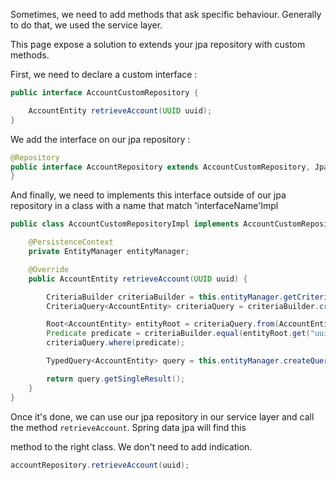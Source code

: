 Sometimes, we need to add methods that ask specific behaviour. Generally to do that, we used the service layer.

This page expose a solution to extends your jpa repository with custom methods.

First, we need to declare a custom interface :

```java
public interface AccountCustomRepository {

    AccountEntity retrieveAccount(UUID uuid);
}
```

We add the interface on our jpa repository :

```java
@Repository
public interface AccountRepository extends AccountCustomRepository, JpaRepository<AccountEntity, UUID> {
}
```

And finally, we need to implements this interface outside of our jpa repository in a class with a name that match 'interfaceName'Impl

```java
public class AccountCustomRepositoryImpl implements AccountCustomRepository {

    @PersistenceContext
    private EntityManager entityManager;

    @Override
    public AccountEntity retrieveAccount(UUID uuid) {

        CriteriaBuilder criteriaBuilder = this.entityManager.getCriteriaBuilder();
        CriteriaQuery<AccountEntity> criteriaQuery = criteriaBuilder.createQuery(AccountEntity.class);

        Root<AccountEntity> entityRoot = criteriaQuery.from(AccountEntity.class);
        Predicate predicate = criteriaBuilder.equal(entityRoot.get("uuid"), uuid);
        criteriaQuery.where(predicate);

        TypedQuery<AccountEntity> query = this.entityManager.createQuery(criteriaQuery);

        return query.getSingleResult();
    }
}
```

Once it's done, we can use our jpa repository in our service layer and call the method `retrieveAccount`. Spring data jpa will find this

method to the right class. We don't need to add indication.

```java
accountRepository.retrieveAccount(uuid);
```
